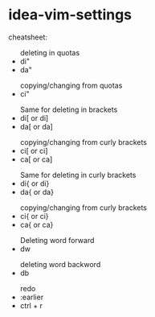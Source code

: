 # idea-vim-settings


cheatsheet: <br>

<ul>
 deleting in quotas
<li>
  di"
 

</li>
<li>
  da"
</li>

  
</ul>
<ul>
  copying/changing from quotas

<li>
ci"
</li>

</ul>

<ul>Same for deleting in brackets

  <li>
    di[ or di]

  </li>
  <li>
    da[ or da]

  </li>
</ul>

<ul>copying/changing from curly brackets

  <li>
    ci[ or ci]

  </li>
  <li>
    ca[ or ca]

  </li>
</ul>

<ul>Same for deleting in curly brackets

  <li>
    di{ or di}

  </li>
  <li>
    da{ or da}

  </li>
</ul>

<ul>copying/changing from curly brackets

  <li>
    ci{ or ci}

  </li>
  <li>
    ca{ or ca}

  </li>
</ul>

<ul>Deleting word forward

  <li>
    dw

  </li>

</ul>

<ul>deleting word backword

  <li>
    db

  </li>
</ul>

<ul>redo
  <li>
    :earlier

  </li>
  <li>
    ctrl + r
  </li>
</ul>
 
